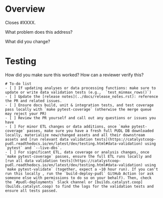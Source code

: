 <!--
Resources:
* contributing guidelines: https://catalystcoop-pudl.readthedocs.io/en/latest/CONTRIBUTING.html
* code of conduct: https://catalystcoop-pudl.readthedocs.io/en/latest/code_of_conduct.html
-->
# Overview

Closes #XXXX.

What problem does this address?

What did you change?

# Testing

How did you make sure this worked? How can a reviewer verify this?

```[tasklist]
# To-do list
- [ ] If updating analyses or data processing functions: make sure to update or write data validation tests (e.g.,  `test_minmax_rows()`)
- [ ] Update the [release notes](../docs/release_notes.rst): reference the PR and related issues.
- [ ] Ensure docs build, unit & integration tests, and test coverage pass locally with `make pytest-coverage` (otherwise the merge queue may reject your PR)
- [ ] Review the PR yourself and call out any questions or issues you have
- [ ] For minor ETL changes or data additions, once `make pytest-coverage` passes, make sure you have a fresh full PUDL DB downloaded locally, materialize new/changed assets and all their downstream assets and [run relevant data validation tests](https://catalystcoop-pudl.readthedocs.io/en/latest/dev/testing.html#data-validation) using `pytest` and `--live-dbs`.
- [ ] For significant ETL, data coverage or analysis changes, once `make pytest-coverage` passes, ensure the full ETL runs locally and [run all data validation tests](https://catalystcoop-pudl.readthedocs.io/en/latest/dev/testing.html#data-validation) using `make pytest-validate` (together, expect a ~10 hour run). If you can't run this locally , run the `build-deploy-pudl` GitHub Action (or ask someone else with permissions to do so on your behalf). Then, check the `#pudl-deployments` Slack channel or [builds.catalyst.coop](builds.catalyst.coop) to find the logs for the validation tests and ensure all tests passed.
```
